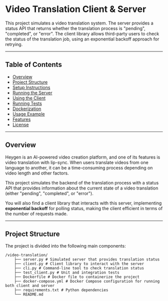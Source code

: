 # Video Translation Client & Server

This project simulates a video translation system. The server provides a status API that returns whether the translation process is "pending", "completed", or "error". The client library allows third-party users to check the status of the translation job, using an exponential backoff approach for retrying.

---

## Table of Contents

- [Overview](#overview)
- [Project Structure](#project-structure)
- [Setup Instructions](#setup-instructions)
- [Running the Server](#running-the-server)
- [Using the Client](#using-the-client)
- [Running Tests](#running-tests)
- [Dockerization](#dockerization)
- [Usage Example](#usage-example)
- [Features](#features)
- [License](#license)

---

## Overview

Heygen is an AI-powered video creation platform, and one of its features is video translation with lip-sync. When users translate videos from one language to another, it can be a time-consuming process depending on video length and other factors.

This project simulates the backend of the translation process with a status API that provides information about the current state of a video translation (either "pending", "completed", or "error").

You will also find a client library that interacts with this server, implementing **exponential backoff** for polling status, making the client efficient in terms of the number of requests made.

---

## Project Structure

The project is divided into the following main components:
```
/video-translation/ 
    ├── server.py # Simulated server that provides translation status 
    ├── client.py # Client library to interact with the server 
    ├── cli.py # Command-line tool to check translation status 
    ├── test_client.py # Unit and integration tests 
    ├── Dockerfile # Docker file to containerize the project 
    ├── docker-compose.yml # Docker Compose configuration for running both client and server 
    ├── requirements.txt # Python dependencies 
    └── README.md
```

